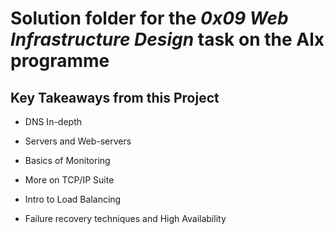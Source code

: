 # Solution folder for the **_0x09 Web Infrastructure Design_** task on the Alx programme

## Key Takeaways from this Project

- DNS In-depth

- Servers and Web-servers

- Basics of Monitoring

- More on TCP/IP Suite

- Intro to Load Balancing

- Failure recovery techniques and High Availability
